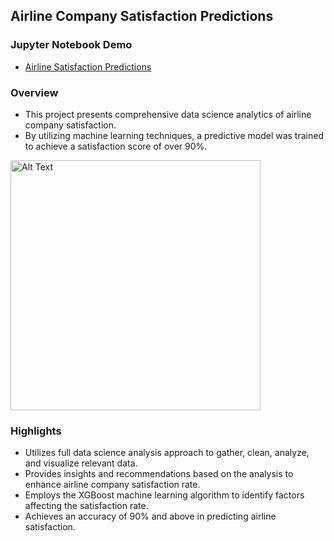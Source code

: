 ## Airline Company Satisfaction Predictions

### Jupyter Notebook Demo

- [Airline Satisfaction Predictions](https://github.com/andrewtclin/ml-airline-satisfaction-prediction/blob/master/Airline%20Satisfaction%20Analysis_Machine%20Learning%20%26%20Data%20Science.ipynb)

### Overview

- This project presents comprehensive data science analytics of airline company satisfaction.
- By utilizing machine learning techniques, a predictive model was trained to achieve a satisfaction score of over 90%.

<img src="airline_detections_demo.png" alt="Alt Text" width="400" height="auto">

### Highlights

- Utilizes full data science analysis approach to gather, clean, analyze, and visualize relevant data.
- Provides insights and recommendations based on the analysis to enhance airline company satisfaction rate.
- Employs the XGBoost machine learning algorithm to identify factors affecting the satisfaction rate.
- Achieves an accuracy of 90% and above in predicting airline satisfaction.
